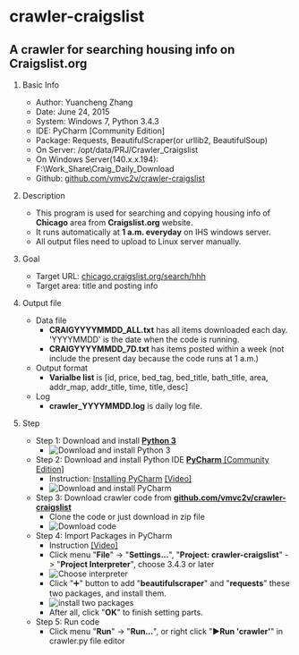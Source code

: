 # crawler-craigslist
A **crawler** for searching housing info on Craigslist.org
-------------------------------

1. Basic Info

	* Author: Yuancheng Zhang
	* Date: June 24, 2015
	* System: Windows 7, Python 3.4.3
	* IDE: PyCharm [Community Edition]
	* Package: Requests, BeautifulScraper(or urllib2, BeautifulSoup)
	* On Server: /opt/data/PRJ/Crawler_Craigslist
	* On Windows Server(140.x.x.194): F:\Work_Share\Craig_Daily_Download
	* Github: [github.com/vmvc2v/crawler-craigslist](https://github.com/vmvc2v/crawler-craigslist)

2. Description

    * This program is used for searching and copying housing info of **Chicago** area from **Craigslist.org** website.
    * It runs automatically at **1 a.m. everyday** on IHS windows server.
    * All output files need to upload to Linux server manually.

2. Goal

	* Target URL: [chicago.craigslist.org/search/hhh](chicago.craigslist.org/search/hhh)
	* Target area: title and posting info

3. Output file

    * Data file
        * **CRAIGYYYYMMDD_ALL.txt** has all items downloaded each day. 'YYYYMMDD' is the date when the code is running.
        * **CRAIGYYYYMMDD_7D.txt** has items posted within a week (not include the present day because the code runs at 1 a.m.)
    * Output format
        * **Varialbe list** is [id, price, bed_tag, bed_title, bath_title, area, addr_map, addr_title, time, title, desc]
    * Log
        * **crawler_YYYYMMDD.log** is daily log file.

4. Step
    * Step 1: Download and install [**Python 3**](https://www.python.org/downloads/)
        * ![Download and install Python 3](https://github.com/vmvc2v/crawler-craigslist/blob/master/doc/img/01.PNG?raw=true)
    * Step 2: Download and install Python IDE [**PyCharm** [Community Edition]](https://www.jetbrains.com/pycharm/download/)
        * Instruction: [Installing PyCharm](https://www.jetbrains.com/pycharm-educational/quickstart/installation.html) [[Video]](https://www.youtube.com/watch?v=-s4wKoLO520)
        * ![Download and install PyCharm](https://github.com/vmvc2v/crawler-craigslist/blob/master/doc/img/02.PNG?raw=true)
    * Step 3: Download crawler code from [**github.com/vmvc2v/crawler-craigslist**](https://github.com/vmvc2v/crawler-craigslist)
        * Clone the code or just download in zip file
        * ![Download code](https://github.com/vmvc2v/crawler-craigslist/blob/master/doc/img/03.PNG?raw=true)
    * Step 4: Import Packages in PyCharm
        * Instruction [[Video]](https://www.youtube.com/watch?t=156&v=XjNm9bazxn8)
        * Click menu "**File**" -> "**Settings...**", "**Project: crawler-craigslist**" -> "**Project Interpreter**", choose 3.4.3 or later
        * ![Choose interpreter](https://github.com/vmvc2v/crawler-craigslist/blob/master/doc/img/04.PNG?raw=true)
        * Click ":heavy_plus_sign:" button to add "**beautifulscraper**" and "**requests**" these two packages, and install them.
        * ![install two packages](https://github.com/vmvc2v/crawler-craigslist/blob/master/doc/img/05.PNG?raw=true)
        * After all, click "**OK**" to finish setting parts.
    * Step 5: Run code
        * Click menu "**Run**" -> "**Run...**", or right click ":arrow_forward:**Run 'crawler'**" in crawler.py file editor



